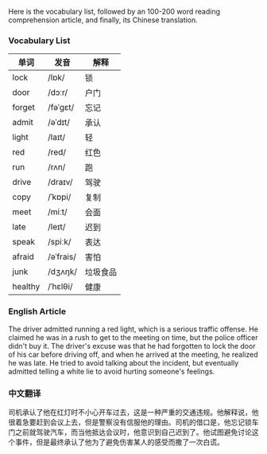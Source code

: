 Here is the vocabulary list, followed by an 100-200 word reading comprehension article, and finally, its Chinese translation.

### Vocabulary List

| 单词 | 发音 | 解释 |
|------|------|------|
| lock   | /lɒk/ | 锁 |
| door   | /dɔːr/ | 户门 |
| forget | /fəˈɡɛt/ | 忘记 |
| admit  | /əˈdɪt/ | 承认 |
| light  | /laɪt/ | 轻 |
| red    | /red/ | 红色 |
| run    | /rʌn/ | 跑 |
| drive  | /draɪv/ | 驾驶 |
| copy   | /ˈkɒpi/ | 复制 |
| meet   | /miːt/ | 会面 |
| late   | /leɪt/ | 迟到 |
| speak  | /spiːk/ | 表达 |
| afraid | /əˈfrais/ | 害怕 |
| junk   | /dʒʌŋk/ | 垃圾食品 |
| healthy | /ˈhɛlθi/ | 健康 |

### English Article

The driver admitted running a red light, which is a serious traffic offense. He claimed he was in a rush to get to the meeting on time, but the police officer didn't buy it. The driver's excuse was that he had forgotten to lock the door of his car before driving off, and when he arrived at the meeting, he realized he was late. He tried to avoid talking about the incident, but eventually admitted telling a white lie to avoid hurting someone's feelings.

### 中文翻译

司机承认了他在红灯时不小心开车过去，这是一种严重的交通违规。他解释说，他很着急要赶到会议上去，但是警察没有信服他的理由。司机的借口是，他忘记锁车门之前就驾驶汽车，而当他抵达会议时，他意识到自己迟到了。他试图避免讨论这个事件，但是最终承认了他为了避免伤害某人的感受而撒了一次白谎。